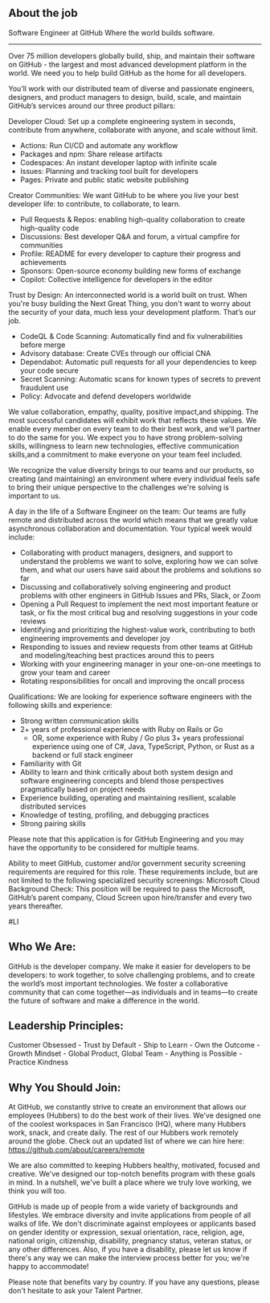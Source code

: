 ## About the job

Software Engineer at GitHub Where the world builds software.

---

Over 75 million developers globally build, ship, and maintain their software on GitHub - the largest and most advanced development platform in the world. We need you to help build GitHub as the home for all developers.

You’ll work with our distributed team of diverse and passionate engineers, designers, and product managers to design, build, scale, and maintain GitHub’s services around our three product pillars:

Developer Cloud: Set up a complete engineering system in seconds, contribute from anywhere, collaborate with anyone, and scale without limit.

- Actions: Run CI/CD and automate any workflow
- Packages and npm: Share release artifacts
- Codespaces: An instant developer laptop with infinite scale
- Issues: Planning and tracking tool built for developers
- Pages: Private and public static website publishing

Creator Communities: We want GitHub to be where you live your best developer life: to contribute, to collaborate, to learn.

- Pull Requests & Repos: enabling high-quality collaboration to create high-quality code
- Discussions: Best developer Q&A and forum, a virtual campfire for communities
- Profile: README for every developer to capture their progress and achievements
- Sponsors: Open-source economy building new forms of exchange
- Copilot: Collective intelligence for developers in the editor

Trust by Design: An interconnected world is a world built on trust. When you're busy building the Next Great Thing, you don't want to worry about the security of your data, much less your development platform. That’s our job.

- CodeQL & Code Scanning: Automatically find and fix vulnerabilities before merge
- Advisory database: Create CVEs through our official CNA
- Dependabot: Automatic pull requests for all your dependencies to keep your code secure
- Secret Scanning: Automatic scans for known types of secrets to prevent fraudulent use
- Policy: Advocate and defend developers worldwide

We value collaboration, empathy, quality, positive impact,and shipping. The most successful candidates will exhibit work that reflects these values. We enable every member on every team to do their best work, and we'll partner to do the same for you. We expect you to have strong problem-solving skills, willingness to learn new technologies, effective communication skills,and a commitment to make everyone on your team feel included.

We recognize the value diversity brings to our teams and our products, so creating (and maintaining) an environment where every individual feels safe to bring their unique perspective to the challenges we're solving is important to us.

A day in the life of a Software Engineer on the team: Our teams are fully remote and distributed across the world which means that we greatly value asynchronous collaboration and documentation. Your typical week would include:

- Collaborating with product managers, designers, and support to understand the problems we want to solve, exploring how we can solve them, and what our users have said about the problems and solutions so far
- Discussing and collaboratively solving engineering and product problems with other engineers in GitHub Issues and PRs, Slack, or Zoom
- Opening a Pull Request to implement the next most important feature or task, or fix the most critical bug and resolving suggestions in your code reviews
- Identifying and prioritizing the highest-value work, contributing to both engineering improvements and developer joy
- Responding to issues and review requests from other teams at GitHub and modeling/teaching best practices around this to peers
- Working with your engineering manager in your one-on-one meetings to grow your team and career
- Rotating responsibilities for oncall and improving the oncall process

Qualifications: We are looking for experience software engineers with the following skills and experience:

- Strong written communication skills
- 2+ years of professional experience with Ruby on Rails or Go
  * OR, some experience with Ruby / Go plus 3+ years professional experience using one of C#, Java, TypeScript, Python, or Rust as a backend or full stack engineer
- Familiarity with Git
- Ability to learn and think critically about both system design and software engineering concepts and blend those perspectives pragmatically based on project needs
- Experience building, operating and maintaining resilient, scalable distributed services
- Knowledge of testing, profiling, and debugging practices
- Strong pairing skills

Please note that this application is for GitHub Engineering and you may have the opportunity to be considered for multiple teams.

Ability to meet GitHub, customer and/or government security screening requirements are required for this role. These requirements include, but are not limited to the following specialized security screenings: Microsoft Cloud Background Check: This position will be required to pass the Microsoft, GitHub’s parent company, Cloud Screen upon hire/transfer and every two years thereafter.

\#LI

## Who We Are:

GitHub is the developer company. We make it easier for developers to be developers: to work together, to solve challenging problems, and to create the world’s most important technologies. We foster a collaborative community that can come together—as individuals and in teams—to create the future of software and make a difference in the world.

## Leadership Principles:

Customer Obsessed - Trust by Default - Ship to Learn - Own the Outcome - Growth Mindset - Global Product, Global Team - Anything is Possible - Practice Kindness

## Why You Should Join:

At GitHub, we constantly strive to create an environment that allows our employees (Hubbers) to do the best work of their lives. We've designed one of the coolest workspaces in San Francisco (HQ), where many Hubbers work, snack, and create daily. The rest of our Hubbers work remotely around the globe. Check out an updated list of where we can hire here: https://github.com/about/careers/remote

We are also committed to keeping Hubbers healthy, motivated, focused and creative. We've designed our top-notch benefits program with these goals in mind. In a nutshell, we've built a place where we truly love working, we think you will too.

GitHub is made up of people from a wide variety of backgrounds and lifestyles. We embrace diversity and invite applications from people of all walks of life. We don't discriminate against employees or applicants based on gender identity or expression, sexual orientation, race, religion, age, national origin, citizenship, disability, pregnancy status, veteran status, or any other differences. Also, if you have a disability, please let us know if there's any way we can make the interview process better for you; we're happy to accommodate!

Please note that benefits vary by country. If you have any questions, please don't hesitate to ask your Talent Partner.
